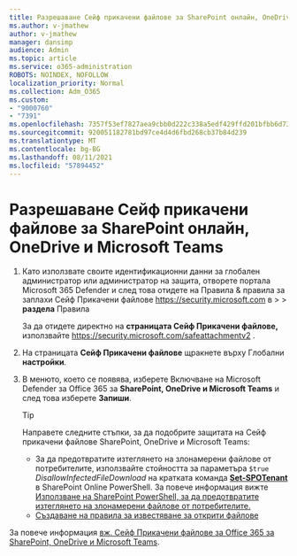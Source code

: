 ```yaml
---
title: Разрешаване Сейф прикачени файлове за SharePoint онлайн, OneDrive и Microsoft Teams
ms.author: v-jmathew
author: v-jmathew
manager: dansimp
audience: Admin
ms.topic: article
ms.service: o365-administration
ROBOTS: NOINDEX, NOFOLLOW
localization_priority: Normal
ms.collection: Adm_O365
ms.custom:
- "9000760"
- "7391"
ms.openlocfilehash: 7357f53ef7827aea9cbb0d222c338a5edf429ffd201bfbb6d7307b3d446fdae2
ms.sourcegitcommit: 920051182781bd97ce4d4d6fbd268cb37b84d239
ms.translationtype: MT
ms.contentlocale: bg-BG
ms.lasthandoff: 08/11/2021
ms.locfileid: "57894452"
---
```

# <a name="enable-safe-attachments-for-sharepoint-online-onedrive-and-microsoft-teams"></a>Разрешаване Сейф прикачени файлове за SharePoint онлайн, OneDrive и Microsoft Teams

1. Като използвате своите идентификационни данни за глобален администратор или администратор на защита, отворете портала Microsoft 365 Defender и след това отидете на Правила & правила за заплахи Сейф Прикачени файлове <https://security.microsoft.com> в  \>  \>  **раздела** Правила

   За да отидете директно на **страницата Сейф Прикачени файлове,** използвайте <https://security.microsoft.com/safeattachmentv2> .

2. На страницата **Сейф Прикачени файлове** щракнете върху Глобални **настройки**.
3. В менюто, което се появява, изберете Включване на Microsoft Defender за Office 365 за **SharePoint, OneDrive и Microsoft Teams** и след това изберете **Запиши**.

    > [!TIP]
    >
    > Направете следните стъпки, за да подобрите защитата на Сейф прикачени файлове SharePoint, OneDrive и Microsoft Teams:
    >
    > - За да предотвратите изтеглянето на злонамерени файлове от потребителите, използвайте стойността за параметъра `$true` *DisallowInfectedFileDownload* на кратката команда **[Set-SPOTenant](https://docs.microsoft.com/powershell/module/sharepoint-online/Set-SPOTenant)** в SharePoint Online PowerShell. За повече информация вижте [Използване на SharePoint PowerShell, за да предотвратите изтеглянето на злонамерени файлове от потребителите.](https://docs.microsoft.com/microsoft-365/security/office-365-security/turn-on-mdo-for-spo-odb-and-teams#step-2-recommended-use-sharepoint-online-powershell-to-prevent-users-from-downloading-malicious-files)
    > - [Създаване на правила за известяване за открити файлове](https://docs.microsoft.com/microsoft-365/security/office-365-security/turn-on-mdo-for-spo-odb-and-teams#step-3-recommended-use-the-microsoft-365-defender-portal-to-create-an-alert-policy-for-detected-files)

За повече информация [вж. Сейф Прикачени файлове за Office 365 за SharePoint, OneDrive и Microsoft Teams](https://go.microsoft.com/fwlink/?linkid=2092041).

